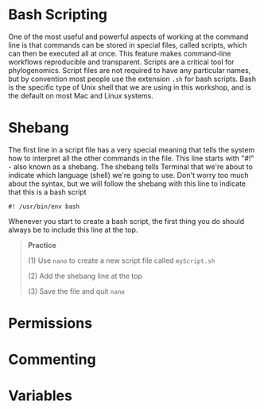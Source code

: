 # Bash Scripting

One of the most useful and powerful aspects of working at the command line is that commands can be stored in special files, called scripts, which can then be executed all at once. This feature makes command-line workflows reproducible and transparent. Scripts are a critical tool for phylogenomics. Script files are not required to have any particular names, but by convention most people use the extension `.sh` for bash scripts. Bash is the specific type of Unix shell that we are using in this workshop, and is the default on most Mac and Linux systems.

# Shebang

The first line in a script file has a very special meaning that tells the system how to interpret all the other commands in the file. This line starts with "#!" - also known as a shebang. The shebang tells Terminal that we're about to indicate which language (shell) we're going to use. Don't worry too much about the syntax, but we will follow the shebang with this line to indicate that this is a bash script

`#! /usr/bin/env bash`

Whenever you start to create a bash script, the first thing you do should always be to include this line at the top.

> __Practice__
>
> (1) Use `nano` to create a new script file called `myScript.sh`
>
> (2) Add the shebang line at the top
>
> (3) Save the file and quit `nano`

# Permissions

# Commenting

# Variables

# 
